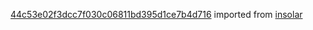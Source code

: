 [44c53e02f3dcc7f030c06811bd395d1ce7b4d716](https://github.com/insolar/insolar/commit/44c53e02f3dcc7f030c06811bd395d1ce7b4d716) imported from [insolar](https://github.com/insolar/insolar)
